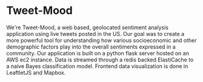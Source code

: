 # Tweet-Mood
We're Tweet-Mood, a web based, geolocated sentiment analysis application using live tweets posted in the US. Our goal was to create a more powerful tool for understanding how various socioeconomic and other demographic factors play into the overall sentiments expressed in a community. Our application is built on a python flask server hosted on an AWS ec2 instance. Data is streamed through a redis backed ElastiCache to a naive Bayes classification model. Frontend data visualization is done in LeaftletJS and Mapbox.
